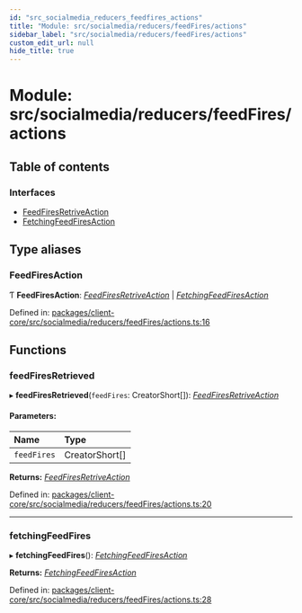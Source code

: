 ```yaml
---
id: "src_socialmedia_reducers_feedfires_actions"
title: "Module: src/socialmedia/reducers/feedFires/actions"
sidebar_label: "src/socialmedia/reducers/feedFires/actions"
custom_edit_url: null
hide_title: true
---
```


# Module: src/socialmedia/reducers/feedFires/actions

## Table of contents

### Interfaces

- [FeedFiresRetriveAction](../interfaces/src_socialmedia_reducers_feedfires_actions.feedfiresretriveaction.md)
- [FetchingFeedFiresAction](../interfaces/src_socialmedia_reducers_feedfires_actions.fetchingfeedfiresaction.md)

## Type aliases

### FeedFiresAction

Ƭ **FeedFiresAction**: [*FeedFiresRetriveAction*](../interfaces/src_socialmedia_reducers_feedfires_actions.feedfiresretriveaction.md) \| [*FetchingFeedFiresAction*](../interfaces/src_socialmedia_reducers_feedfires_actions.fetchingfeedfiresaction.md)

Defined in: [packages/client-core/src/socialmedia/reducers/feedFires/actions.ts:16](https://github.com/xr3ngine/xr3ngine/blob/716a06460/packages/client-core/src/socialmedia/reducers/feedFires/actions.ts#L16)

## Functions

### feedFiresRetrieved

▸ **feedFiresRetrieved**(`feedFires`: CreatorShort[]): [*FeedFiresRetriveAction*](../interfaces/src_socialmedia_reducers_feedfires_actions.feedfiresretriveaction.md)

#### Parameters:

Name | Type |
:------ | :------ |
`feedFires` | CreatorShort[] |

**Returns:** [*FeedFiresRetriveAction*](../interfaces/src_socialmedia_reducers_feedfires_actions.feedfiresretriveaction.md)

Defined in: [packages/client-core/src/socialmedia/reducers/feedFires/actions.ts:20](https://github.com/xr3ngine/xr3ngine/blob/716a06460/packages/client-core/src/socialmedia/reducers/feedFires/actions.ts#L20)

___

### fetchingFeedFires

▸ **fetchingFeedFires**(): [*FetchingFeedFiresAction*](../interfaces/src_socialmedia_reducers_feedfires_actions.fetchingfeedfiresaction.md)

**Returns:** [*FetchingFeedFiresAction*](../interfaces/src_socialmedia_reducers_feedfires_actions.fetchingfeedfiresaction.md)

Defined in: [packages/client-core/src/socialmedia/reducers/feedFires/actions.ts:28](https://github.com/xr3ngine/xr3ngine/blob/716a06460/packages/client-core/src/socialmedia/reducers/feedFires/actions.ts#L28)

